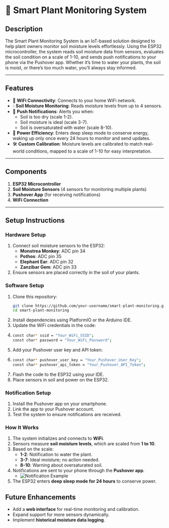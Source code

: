# 🌱 Smart Plant Monitoring System

## **Description**
The Smart Plant Monitoring System is an IoT-based solution designed to help plant owners monitor soil moisture levels effortlessly. Using the ESP32 microcontroller, the system reads soil moisture data from sensors, evaluates the soil condition on a scale of 1-10, and sends push notifications to your phone via the Pushover app. Whether it’s time to water your plants, the soil is moist, or there’s too much water, you’ll always stay informed.

---

## **Features**
- 📡 **WiFi Connectivity**: Connects to your home WiFi network.
- 💧 **Soil Moisture Monitoring**: Reads moisture levels from up to 4 sensors.
- 📱 **Push Notifications**: Alerts you when:
  - Soil is too dry (scale 1-2).
  - Soil moisture is ideal (scale 3-7).
  - Soil is oversaturated with water (scale 8-10).
- 🔋 **Power Efficiency**: Enters deep sleep mode to conserve energy, waking up only once every 24 hours to monitor and send updates.
- 🛠️ **Custom Calibration**: Moisture levels are calibrated to match real-world conditions, mapped to a scale of 1-10 for easy interpretation.

---

## **Components**
1. **ESP32 Microcontroller**
2. **Soil Moisture Sensors** (4 sensors for monitoring multiple plants)
3. **Pushover App** (for receiving notifications)
4. **WiFi Connection**

---

## **Setup Instructions**

### **Hardware Setup**
1. Connect soil moisture sensors to the ESP32:
   - **Monstrea Monkey**: ADC pin 34
   - **Pothos**: ADC pin 35
   - **Elephant Ear**: ADC pin 32
   - **Zanzibar Gem**: ADC pin 33
2. Ensure sensors are placed correctly in the soil of your plants.

### **Software Setup**
1. Clone this repository:
   ```bash
   git clone https://github.com/your-username/smart-plant-monitoring.git
   cd smart-plant-monitoring
 2. Install dependencies using PlatformIO or the Arduino IDE.
 3. Update the WiFi credentials in the code:
 4. ```bash
    const char* ssid = "Your_WiFi_SSID";
    const char* password = "Your_WiFi_Password";
 5. Add your Pushover user key and API token:
 6. ```bash
    const char* pushover_user_key = "Your_Pushover_User_Key";
    const char* pushover_api_token = "Your_Pushover_API_Token";
 7. Flash the code to the ESP32 using your IDE.
 8. Place sensors in soil and power on the ESP32.

### **Notification Setup**
1. Install the Pushover app on your smartphone.
2. Link the app to your Pushover account.
3. Test the system to ensure notifications are received.

### **How It Works**

1. The system initializes and connects to **WiFi**.
2. Sensors measure **soil moisture levels**, which are scaled from **1 to 10**.
3. Based on the scale:
   - **1-2**: Notification to water the plant.
   - **3-7**: Ideal moisture; no action needed.
   - **8-10**: Warning about oversaturated soil.
4. Notifications are sent to your phone through the **Pushover app**.
   - ![Notification Example](path_to_notification_image)
5. The ESP32 enters **deep sleep mode for 24 hours** to conserve power.

## **Future Enhancements**

- Add a **web interface** for real-time monitoring and calibration.
- Expand support for more sensors dynamically.
- Implement **historical moisture data logging**.

